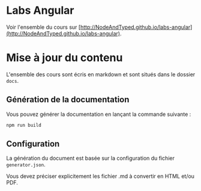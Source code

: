 # Labs Angular

Voir l'ensemble du cours sur [http://NodeAndTyped.github.io/labs-angular](http://NodeAndTyped.github.io/labs-angular).

# Mise à jour du contenu

L'ensemble des cours sont écris en markdown et sont situés dans le dossier `docs`.

## Génération de la documentation

Vous pouvez générer la documentation en lançant la commande suivante :

```bash
npm run build
```

## Configuration

La génération du document est basée sur la configuration du fichier `generator.json`.

Vous devez préciser explicitement les fichier .md à convertir en HTML et/ou PDF.
